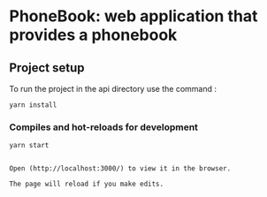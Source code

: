 # PhoneBook: web application that provides a phonebook

## Project setup

To run the project in the api directory use the command :

```
yarn install

```

### Compiles and hot-reloads for development

```
yarn start


Open (http://localhost:3000/) to view it in the browser.

The page will reload if you make edits.